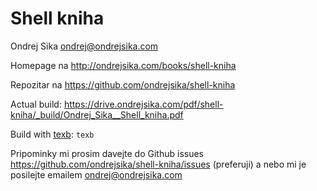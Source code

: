 # Shell kniha

Ondrej Sika <ondrej@ondrejsika.com>

Homepage na <http://ondrejsika.com/books/shell-kniha>

Repozitar na <https://github.com/ondrejsika/shell-kniha>

Actual build: <https://drive.ondrejsika.com/pdf/shell-kniha/_build/Ondrej_Sika__Shell_kniha.pdf>

Build with [texb](http://ondrejsika.com/projects/texb.html): `texb`

Pripominky mi prosim davejte do Github issues <https://github.com/ondrejsika/shell-kniha/issues> (preferuji) a nebo mi je posilejte emailem <ondrej@ondrejsika.com>


